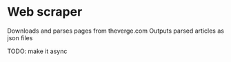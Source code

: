 # Web scraper
Downloads and parses pages from theverge.com
Outputs parsed articles as json files

TODO: make it async
